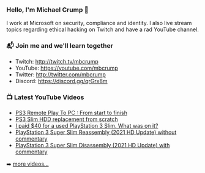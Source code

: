 ### Hello, I'm Michael Crump 👋

I work at Microsoft on security, compliance and identity. I also live stream topics regarding ethical hacking on Twitch and have a rad YouTube channel. 

### 📬 Join me and we'll learn together

- Twitch: http://twitch.tv/mbcrump
- YouTube: https://youtube.com/mbcrump
- Twitter: http://twitter.com/mbcrump
- Discord: https://discord.gg/qrGrx8m

### 📺 Latest YouTube Videos

<!-- YOUTUBE:START -->
- [PS3 Remote Play To PC : From start to finish](https://www.youtube.com/watch?v=LvVuWB15po4)
- [PS3 Slim HDD replacement from scratch](https://www.youtube.com/watch?v=NUSkeis5y8s)
- [I paid $40 for a used PlayStation 3 Slim. What was on it?](https://www.youtube.com/watch?v=8gfZRmAky3I)
- [PlayStation 3 Super Slim Reassembly (2021 HD Update) without commentary](https://www.youtube.com/watch?v=hYzFYw88lAk)
- [PlayStation 3 Super Slim Disassembly (2021 HD Update) with commentary](https://www.youtube.com/watch?v=WGKXMsLsPKQ)
<!-- YOUTUBE:END -->

➡️ [more videos...](https://youtube.com/mbcrump)


